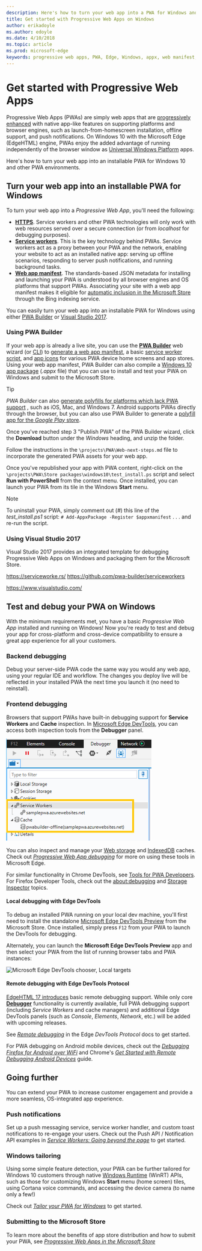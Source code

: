```yaml
---
description: Here's how to turn your web app into a PWA for Windows and other platforms
title: Get started with Progressive Web Apps on Windows
author: erikadoyle
ms.author: edoyle
ms.date: 4/10/2018
ms.topic: article
ms.prod: microsoft-edge
keywords: progressive web apps, PWA, Edge, Windows, appx, web manifest, DevTools
---
```


# Get started with Progressive Web Apps

Progressive Web Apps (PWAs) are simply web apps that are [progressively enhanced](https://en.wikipedia.org/wiki/Progressive_enhancement) with native app-like features on supporting platforms and browser engines, such as launch-from-homescreen installation, offline support, and push notifications. On Windows 10 with the Microsoft Edge (EdgeHTML) engine, PWAs enjoy the added advantage of running independently of the browser window as [Universal Windows Platform](https://docs.microsoft.com/en-us/windows/uwp/get-started/whats-a-uwp) apps.

Here's how to turn your web app into an installable PWA for Windows 10 and other PWA environments.

## Turn your web app into an installable PWA for Windows

To turn your web app into a *Progressive Web App*, you'll need the following:

 - [**HTTPS**](https://en.wikipedia.org/wiki/HTTPS). Service workers and other PWA technologies will only work with web resources served over a secure connection (or from *localhost* for debugging purposes).
 - [**Service workers**](https://developer.mozilla.org/en-US/docs/Web/API/Service_Worker_API). This is the key technology behind PWAs. Service workers act as a proxy between your PWA and the network, enabling your website to act as an installed native app: serving up offline scenarios, responding to server push notifications, and running background tasks. 
 - [**Web app manifest**](https://developer.mozilla.org/en-US/docs/Web/Manifest). The standards-based JSON metadata for installing and launching your PWA is understood by all browser engines and OS platforms that support PWAs. Associating your site with a web app manifest makes it eligible for [automatic inclusion in the Microsoft Store](./microsoft-store.md#automatic-pwa-importing-with-bing) through the Bing indexing service.


You can easily turn your web app into an installable PWA for Windows using either [PWA Builder](#using-pwa-builder) or [Visual Studio 2017](#using-visual-studio-2017). 

### Using PWA Builder

If your web app is already a live site, you can use the [**PWA Builder**](http://docs.pwabuilder.com/) web wizard (or [CLI](https://www.npmjs.com/package/pwabuilder)) to [generate a web app manifest](https://www.pwabuilder.com/generate), a basic [service worker script](https://www.pwabuilder.com/serviceworker), and [app icons](http://appimagegenerator-prod.azurewebsites.net/) for various PWA device home screens and app stores. Using your web app manifest, PWA Builder can also compile a [Windows 10 app package](https://docs.microsoft.com/en-us/windows/uwp/packaging/index) (*.appx* file) that you can use to install and test your PWA on Windows and submit to the Microsoft Store.

> [!TIP]
> *PWA Builder* can also [generate polyfills for platforms which lack PWA support](http://docs.pwabuilder.com/quickstart/quick-start-polyfills/) , such as iOS, Mac, and Windows 7. Android supports PWAs directly through the browser, but you can also use PWA Builder to generate a [polyfill app for the *Google Play* store](http://docs.pwabuilder.com/tools/how-to-package-android/). 

Once you've reached step 3 "Publish PWA" of the PWA Builder wizard, click the **Download** button under the *Windows* heading, and unzip the folder.

Follow the instructions in the `\projects\PWA\Web-next-steps.md` file to incorporate the generated PWA assets for your web app.

Once you've republished your app with PWA content, right-click on the `\projects\PWA\Store packages\windows10\test_install.ps` script and select **Run with PowerShell** from the context menu. Once installed, you can launch your PWA from its tile in the Windows **Start** menu.

> [!NOTE]
> To uninstall your PWA, simply comment out (*#*) this line of the *test_install.ps1* script: 
> `# Add-AppxPackage -Register $appxmanifest`
> . . . and re-run the script.

### Using Visual Studio 2017

Visual Studio 2017 provides an integrated template for debugging Progressive Web Apps on Windows and packaging them for the Microsoft Store. 

https://serviceworke.rs/
https://github.com/pwa-builder/serviceworkers

https://www.visualstudio.com/

## Test and debug your PWA on Windows

With the minimum requirements met, you have a basic *Progressive Web App* installed and running on Windows! Now you're ready to test and debug your app for cross-platform and cross-device compatibility to ensure a great app experience for all your customers.

### Backend debugging

Debug your server-side PWA code the same way you would any web app, using your regular IDE and workflow. The changes you deploy live will be reflected in your installed PWA the next time you launch it (no need to reinstall).

### Frontend debugging

Browsers that support PWAs have built-in debugging support for **Service Workers** and **Cache** inspection. In [Microsoft Edge DevTools](https://docs.microsoft.com/en-us/microsoft-edge/devtools-guide), you can access both inspection tools from the **Debugger** panel.

![Edge DevTools Service Workers and Cache inspection](../devtools-guide/media/debugger_sw_and_cache.png)

You can also inspect and manage your [Web storage](../devtools-guide/debugger/web-storage.md) and [IndexedDB](../devtools-guide/debugger/indexeddb.md) caches. Check out [*Progressive Web App debugging*](../devtools-guide/debugger/progressive-web-apps.md) for more on using these tools in Microsoft Edge.

For similar functionality in Chrome DevTools, see [Tools for PWA Developers](https://developers.google.com/web/ilt/pwa/tools-for-pwa-developers#simulate_mobile_devices). For Firefox Developer Tools, check out the [about:debugging](https://developer.mozilla.org/en-US/docs/Tools/about:debugging#Workers) and [Storage Inspector](https://developer.mozilla.org/en-US/docs/Tools/Storage_Inspector) topics.

#### Local debugging with Edge DevTools

To debug an installed PWA running on your local dev machine, you'll first need to install the standalone [Microsoft Edge DevTools Preview]() from the Microsoft Store. Once installed, simply press `F12` from your PWA to launch the DevTools for debugging.

Alternately, you can launch the **Microsoft Edge DevTools Preview** app and then select your PWA from the list of running browser tabs and PWA instances:

![Microsoft Edge DevTools chooser, Local targets](./media/.png)

#### Remote debugging with Edge DevTools Protocol

[EdgeHTML 17 introduces](../devtools-guide/whats-new.md) basic remote debugging support. While only core [**Debugger**](../devtools-guide/debugger.md) functionality is currently available, full PWA debugging support (including *Service Workers* and cache managers) and additional Edge DevTools panels (such as *Console*, *Elements*, *Network*, etc.) will be added with upcoming releases. 

See [*Remote debugging*](../devtools-protocol/clients/edge-devtools.md#remote-debugging) in the Edge *DevTools Protocol* docs to get started.

For PWA debugging on Android mobile devices, check out the [*Debugging Firefox for Android over WiFi*](https://developer.mozilla.org/en-US/docs/Tools/Remote_Debugging/Debugging_Firefox_for_Android_over_Wifi) and Chrome's [*Get Started with Remote Debugging Android Devices*](https://developers.google.com/web/tools/chrome-devtools/remote-debugging/) guide.

## Going further

You can extend your PWA to increase customer engagement and provide a more seamless, OS-integrated app experience.

### Push notifications

Set up a push messaging service, service worker handler, and custom toast notifications to re-engage your users. Check out the Push API / Notification API examples in [*Service Workers: Going beyond the page*](https://blogs.windows.com/msedgedev/2017/12/19/service-workers-going-beyond-page/#8mU5rebKOuTt5HwG.97) to get started.

### Windows tailoring

Using some simple feature detection, your PWA can be further tailored for Windows 10 customers through native [Windows Runtime](https://docs.microsoft.com/en-us/uwp/api/) (WinRT) APIs, such as those for customizing Windows **Start** menu (home screen) tiles, using Cortana voice commands, and accessing the device camera (to name only a few!)
 
Check out [*Tailor your PWA for Windows*](./windows-features.md) to get started.

### Submitting to the Microsoft Store

To learn more about the benefits of app store distribution and how to submit your PWA, see [*Progressive Web Apps in the Microsoft Store*](./microsoft-store.md)
